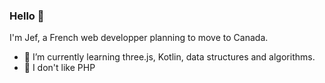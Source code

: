### Hello 👋

I'm Jef, a French web developper planning to move to Canada.

- 🌱 I’m currently learning three.js, Kotlin, data structures and algorithms.
- :hankey: I don't like PHP 
<!--
**jef-schoolmeester/jef-schoolmeester** is a ✨ _special_ ✨ repository because its `README.md` (this file) appears on your GitHub profile.

-->
